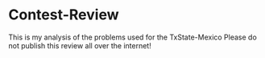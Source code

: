 # Contest-Review

This is my analysis of the problems used for the TxState-Mexico 
Please do not publish this review all over the internet!
